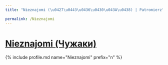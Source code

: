 ```yaml
---
title: "Nieznajomi (\u0427\u0443\u0436\u0430\u043A\u0438) | Patromierz"

permalink: /Nieznajomi
---
```


# [Nieznajomi (Чужаки)](https://patronite.pl/Nieznajomi)

{% include profile.md name="Nieznajomi" prefix="n" %}
